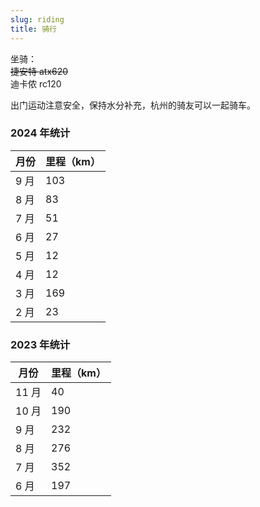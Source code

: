 ```yaml
---
slug: riding
title: 骑行
---
```


坐骑：  
~~捷安特 atx620~~   
迪卡侬 rc120

出门运动注意安全，保持水分补充，杭州的骑友可以一起骑车。

### 2024 年统计

| 月份 | 里程（km） |
| ---- | ---------- |
| 9 月 | 103        |
| 8 月 | 83         |
| 7 月 | 51         |
| 6 月 | 27         |
| 5 月 | 12         |
| 4 月 | 12         |
| 3 月 | 169        |
| 2 月 | 23         |


### 2023 年统计

| 月份  | 里程（km） |
| ----- | ---------- |
| 11 月 | 40         |
| 10 月 | 190        |
| 9 月  | 232        |
| 8 月  | 276        |
| 7 月  | 352        |
| 6 月  | 197        |
